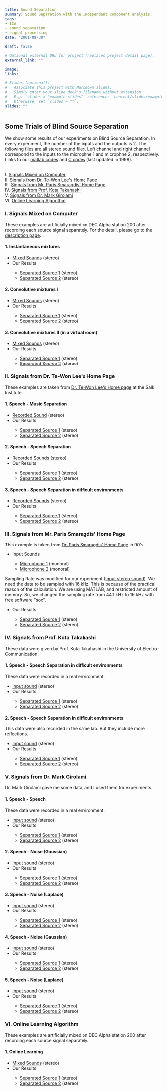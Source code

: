 ```yaml
---
title: Sound Separation
summary: Sound Separation with the independent component analysis.
tags:
- ICA
- sound separation
- signal processing
date: "2001-09-30"

draft: false

# Optional external URL for project (replaces project detail page).
external_link: ""

image:
links:

# Slides (optional).
#   Associate this project with Markdown slides.
#   Simply enter your slide deck's filename without extension.
#   E.g. `slides = "example-slides"` references `content/slides/example-slides.md`.
#   Otherwise, set `slides = ""`.
slides: ""
---
```


## Some Trials of Blind Source Separation

We show some results of our experiments on Blind Source Separation. In every experiment, the number of the inputs and the outputs is 2. The following files are all stereo sound files. Left channel and right channel correspond to the inputs to the microphne 1 and microphne 2, respectively. Links to our <a href="research/ica_matlab.tgz">matlab codes</a> and <a href="research/ica_C.tgz">C codes</a> (last updated in 1998).

<p class=" c-body">&nbsp;<br>I. <a href="#trial1" class=" js-link_scroller">Signals Mixed on Computer</a><br>II. <a href="#trial2" class=" js-link_scroller">Signals from Dr. Te-Won Lee's Home Page</a><br>III. <a href="#trial3" class=" js-link_scroller">Signals from Mr. Paris Smaragdis' Home Page</a><br>IV. <a href="#trial4" class=" js-link_scroller">Signals from Prof. Kota Takahashi</a><br>V. <a href="#trial5" class=" js-link_scroller">Signals from Dr. Mark Girolami</a><br>VI. <a href="#trial6" class=" js-link_scroller">Online Learning Algorithm</a></p>
<h3 class=" c-large_headline">I. Signals Mixed on Computer<a name="trial1">&nbsp;</a></h3>
<p class=" c-body">These examples are artificially mixed on DEC Alpha station 200 after recording each source signal separately. For the detail, please go to the <a href="research/sounds/simulation.html" target="_blank">description page</a>.</p>
<h4 class=" c-small_headline">1. Instantaneous mixtures</h4>
<ul class="c-list-sign">
<li><a href="research/sounds/LINEAR/X_linear.wav" target="_blank">Mixed Sounds</a> (stereo)</li>
<li>Our Results</li>
<ul class="c-list-sign">
<li><a href="research/sounds/LINEAR/Y1_linear.wav" target="_blank">Separated Source 1</a> (stereo)</li>
<li><a href="research/sounds/LINEAR/Y2_linear.wav" target="_blank">Separated Source 2</a> (stereo)</li>
</ul>
</ul>
<h4 class=" c-small_headline">2. Convolutive mixtures I</h4>
<ul class="c-list-sign">
<li><a href="research/sounds/CONV/X_conv.wav" target="_blank">Mixed Sounds</a> (stereo)</li>
<li>Our Results</li>
<ul class="c-list-sign">
<li><a href="research/sounds/CONV/Y1_conv.wav" target="_blank">Separated Source 1</a> (stereo)</li>
<li><a href="research/sounds/CONV/Y2_conv.wav" target="_blank">Separated Source 2</a> (stereo)</li>
</ul>
</ul>
<h4 class=" c-small_headline">3. Convolutive mixtures II (in a virtual room)</h4>
<ul class="c-list-sign">
<li><a href="research/sounds/ROOM/X_room.wav" target="_blank">Mixed Sounds</a> (stereo)</li>
<li>Our Results</li>
<ul class="c-list-sign">
<li><a href="research/sounds/ROOM/Y1_room.wav" target="_blank">Separated Source 1</a> (stereo)</li>
<li><a href="research/sounds/ROOM/Y2_room.wav" target="_blank">Separated Source 2</a> (stereo)</li>
</ul>
</ul>
<h3 class=" c-large_headline">II. Signals from Dr. Te-Won Lee's Home Page<a name="trial2">&nbsp;</a></h3>
<p class=" c-body">These examples are taken from <a href="http://cnl.salk.edu/~tewon/Blind/blind_audio.html" target="_blank">Dr. Te-Won Lee's Home page</a> at the Salk Institute.</p>
<h4 class=" c-small_headline">1. Speech - Music Separation</h4>
<ul class="c-list-sign">
<li><a href="research/sounds/RSM/X_rsm2.wav" target="_blank">Recorded Sound</a>&nbsp;(stereo)</li>
<li>Our Results</li>
<ul class="c-list-sign">
<li><a href="research/sounds/RSM/Y1_rsm2.wav" target="_blank">Separated Source 1</a> (stereo)</li>
<li><a href="research/sounds/RSM/Y2_rsm2.wav" target="_blank">Separated Source 2</a> (stereo)</li>
</ul>
</ul>
<h4 class=" c-small_headline">2. Speech - Speech Separation</h4>
<ul class="c-list-sign">
<li><a href="research/sounds/RSS/X_rss.wav" target="_blank">Recorded Sounds</a> (stereo)</li>
<li>Our Results</li>
<ul class="c-list-sign">
<li><a href="research/sounds/RSS/Y1_rss.wav" target="_blank">Separated Source 1</a> (stereo)</li>
<li><a href="research/sounds/RSS/Y2_rss.wav" target="_blank">Separated Source 2</a> (stereo)</li>
</ul>
</ul>
<h4 class=" c-small_headline">3. Speech - Speech Separation in difficult environments</h4>
<ul class="c-list-sign">
<li><a href="research/sounds/CPE/X_cpe.wav" target="_blank">Recorded Sounds</a> (stereo)</li>
<li>Our Results</li>
<ul class="c-list-sign">
<li><a href="research/sounds/CPE/Y1_cpe.wav" target="_blank">Separated Source 1</a> (stereo)</li>
<li><a href="research/sounds/CPE/Y2_cpe.wav" target="_blank">Separated Source 2</a> (stereo)</li>
</ul>
</ul>
<h3 class=" c-large_headline">III. Signals from Mr. Paris Smaragdis' Home Page<a name="trial3">&nbsp;</a></h3>
<p class=" c-body">This example is taken from <a href="http://paris.cs.illinois.edu/" target="_blank">Dr. Paris Smaragdis' Home Page</a> in 90's.</p>
<ul class="c-list-sign">
<li>Input Sounds</li>
<ul class="c-list-sign">
<li><a href="research/sounds/PARIS/paris_in1.wav" target="_blank">Microphone 1</a> (monoral)</li>
<li><a href="research/sounds/PARIS/paris_in2.wav" target="_blank">Microphone 2</a> (monoral)</li>
</ul>
</ul>
<p class=" c-body">Sampling Rate was modified for our experiment (<a href="research/sounds/PARIS/X_paris.wav" target="_blank">Input stereo sound</a>). We need the data to be sampled with 16 kHz. This is because of the practical reason of the calculation. We are using MATLAB, and restricted amount of memory. So, we changed the sampling rate from 44.1 kHz to 16 kHz with free software "sox".</p>
<ul class="c-list-sign">
<li>Our Results</li>
<ul class="c-list-sign">
<li><a href="research/sounds/PARIS/Y1_paris.wav" target="_blank">Separated Source 1</a> (stereo)</li>
<li><a href="research/sounds/PARIS/Y2_paris.wav" target="_blank">Separated Source 2</a> (stereo)</li>
</ul>
</ul>
<h3 class=" c-large_headline">IV. Signals from Prof. Kota Takahashi<a name="trial4">&nbsp;</a></h3>
<p class=" c-body">These data were given by Prof. Kota Takahashi in the University of Electro-Communication.</p>
<h4 class=" c-small_headline">1. Speech - Speech Separation in difficult environments</h4>
<p class=" c-body">These data were recorded in a real environment.</p>
<ul class="c-list-sign">
<li><a href="research/sounds/UEC1/X_uec1.wav" target="_blank">Input sound</a> (stereo)</li>
<li>Our Results</li>
<ul class="c-list-sign">
<li><a href="research/sounds/UEC1/Y1_uec1.wav" target="_blank">Separated Source 1</a> (stereo)</li>
<li><a href="research/sounds/UEC1/Y2_uec1.wav" target="_blank">Separated Source 2</a> (stereo)</li>
</ul>
</ul>
<h4 class=" c-small_headline">2. Speech - Speech Separation in difficult environments</h4>
<p class=" c-body">This data were also recorded in the same lab. But they include more reflections.</p>
<ul class="c-list-sign">
<li><a href="research/sounds/UEC2/X_uec2.wav" target="_blank">Input sound</a> (stereo)</li>
<li>Our Results</li>
<ul class="c-list-sign">
<li><a href="research/sounds/UEC2/Y1_uec2.wav" target="_blank">Separated Source 1</a> (stereo)</li>
<li><a href="research/sounds/UEC2/Y2_uec2.wav" target="_blank">Separated Source 2</a> (stereo)</li>
</ul>
</ul>
<h3 class=" c-large_headline">V. Signals from Dr. Mark Girolami<a name="trial5">&nbsp;</a></h3>
<p class=" c-body">Dr. Mark Girolami gave me some data, and I used them for experiments.</p>
<h4 class=" c-small_headline">1. Speech - Speech</h4>
<p class=" c-body">These data were recorded in a real environment.</p>
<ul class="c-list-sign">
<li><a href="research/sounds/MARK/X_dr_ml.wav" target="_blank">Input sound</a> (stereo)</li>
<li>Our Results</li>
<ul class="c-list-sign">
<li><a href="research/sounds/MARK/Y1_dr_ml.wav" target="_blank">Separated Source 1</a> (stereo)</li>
<li><a href="research/sounds/MARK/Y2_dr_ml.wav" target="_blank">Separated Source 2</a> (stereo)</li>
</ul>
</ul>
<h4 class=" c-small_headline">2. Speech - Noise (Gaussian)</h4>
<ul class="c-list-sign">
<li><a href="research/sounds/MARK/X_dr_gl.wav" target="_blank">Input sound</a> (stereo)</li>
<li>Our Results</li>
<ul class="c-list-sign">
<li><a href="research/sounds/MARK/Y1_dr_gl.wav" target="_blank">Separated Source 1</a> (stereo)</li>
<li><a href="research/sounds/MARK/Y2_dr_gl.wav" target="_blank">Separated Source 2</a> (stereo)</li>
</ul>
</ul>
<h4 class=" c-small_headline">3. Speech - Noise (Laplace)</h4>
<ul class="c-list-sign">
<li><a href="research/sounds/MARK/X_dr_ll.wav" target="_blank">Input sound</a> (stereo)</li>
<li>Our Results</li>
<ul class="c-list-sign">
<li><a href="research/sounds/MARK/Y1_dr_ll.wav" target="_blank">Separated Source 1</a> (stereo)</li>
<li><a href="research/sounds/MARK/Y2_dr_ll.wav" target="_blank">Separated Source 2</a> (stereo)</li>
</ul>
</ul>
<h4 class=" c-small_headline">4. Speech - Noise (Gaussian)</h4>
<ul class="c-list-sign">
<li><a href="research/sounds/MARK/X_mr_gl.wav" target="_blank">Input sound</a> (stereo)</li>
<li>Our Results</li>
<ul class="c-list-sign">
<li><a href="research/sounds/MARK/Y1_mr_gl.wav" target="_blank">Separated Source 1</a> (stereo)</li>
<li><a href="research/sounds/MARK/Y2_mr_gl.wav" target="_blank">Separated Source 2</a> (stereo)</li>
</ul>
</ul>
<h4 class=" c-small_headline">5. Speech - Noise (Laplace)</h4>
<ul class="c-list-sign">
<li><a href="research/sounds/MARK/X_mr_ll.wav" target="_blank">Input sound</a> (stereo)</li>
<li>Our Results</li>
<ul class="c-list-sign">
<li><a href="research/sounds/MARK/Y1_mr_ll.wav" target="_blank">Separated Source 1</a> (stereo)</li>
<li><a href="research/sounds/MARK/Y2_mr_ll.wav" target="_blank">Separated Source 2</a> (stereo)</li>
</ul>
</ul>
<h3 class=" c-large_headline">VI. Online Learning Algorithm<a name="trial6">&nbsp;</a></h3>
<p class=" c-body">These examples are artificially mixed on DEC Alpha station 200 after recording each source signal separately.</p>
<h4 class=" c-small_headline">1. Online Learning</h4>
<ul class="c-list-sign">
<li><a href="research/sounds/ONLINE/X_online.wav" target="_blank">Mixed Sounds</a> (stereo)</li>
<li>Our Results</li>
<ul class="c-list-sign">
<li><a href="research/sounds/ONLINE/Y1_online.wav" target="_blank">Separated Source 1</a> (stereo)</li>
<li><a href="research/sounds/ONLINE/Y2_online.wav" target="_blank">Separated Source 2</a> (stereo)</li>
